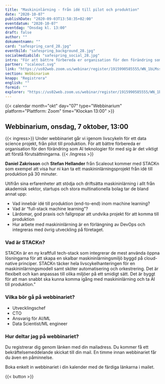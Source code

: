 ```yaml
---
title: "Maskininlärning - från idé till pilot och produktion"
date: "2020-10-07"
publishDate: "2020-09-03T13:58:35+02:00"
eventdatum: "2020-10-07"
eventdag: "Onsdag kl. 13:00"
draft: false
author: ""
dokumentnamn: ""
card: "safespring_card_28.jpg"
eventbild: "safespring_background_28.jpg"
socialmediabild: "safespring_social_28.jpg"
intro: "För att bättre förbereda er organisation för den förändring som AI teknologier för med sig är det viktigt att förstå förutsättningarna."
partner: "scaleout.svg"
link: "https://us02web.zoom.us/webinar/register/1915990585555/WN_1bLMssZoSNaKSHJ0JFkPBQ"
section: Webbinarium
knapp: "Registrera"
english: ""
formid: ""
explorer: "https://us02web.zoom.us/webinar/register/1915990585555/WN_1bLMssZoSNaKSHJ0JFkPBQ"
---
```


{{< calendar month="okt" day="07" type="Webbinarium" platform="Plattform: Zoom" time="Klockan 13:00" >}}

## Webbinarium, onsdag, 7 oktober, 13:00

{{< ingress>}}
Under webbinariet går vi igenom livscykeln för ett data science projekt, från pilot till produktion. För att bättre förbereda er organisation för den förändring som AI teknologier för med sig är det viktigt att förstå förutsättningarna.
{{< /ingress >}}

**Daniel Zakrisson** och **Stefan Hellander** från Scaleout kommer med STACKn som exempel att visa hur ni kan ta ett maskininlärningsprojekt från idé till produktion på 30 minuter.

Utifrån sina erfarenheter att stödja och driftsätta maskininlärning i allt från akademisk sektor, startups och stora multinationella bolag tar de bland annat upp:

- Vad innebär idé till produktion (end-to-end) inom machine learning?
- Vad är “full-stack machine learning”?
- Lärdomar, god praxis och fallgropar att undvika projekt för att komma till produktion
- Hur arbete med maskininlärning är en förlängning av DevOps och integreras med övrig utveckling på företaget.

### Vad är STACKn?
STACKn är en ny kraftfull tech-stack som integrerar de mest använda öppna lösningarna för att skapa en skalbar maskininlärningsmiljö byggd på cloud-native principer. STACKn täcker hela livscykelhanteringen för en maskininlärningsmodell samt sköter automatisering och orkestrering. Det är flexibelt och kan anpassas till olika miljöer på ett smidigt sätt. Det är byggt för att man snabbt ska kunna komma igång med maskininlärning och ta AI till produktion."									

### Vilka bör gå på webbinariet?

- Utvecklingschef									
- CTO									
- Ansvarig för AI/ML									
- Data Scientist/ML engineer									

### Hur deltar jag på webbinariet?
Du registrerar dig genom länken med din mailadress. Du kommer få ett bekräftelsemeddelande skickat till din mail. En timme innan webbinariet får du även en påminnelse.

Boka enkelt in webbinariet i din kalender med de färdiga länkarna i mailet.

{{< button >}}
